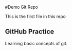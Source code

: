 #Demo Git Repo

This is the first file in this repo

## GitHub Practice 

Learning basic concepts of git. 
